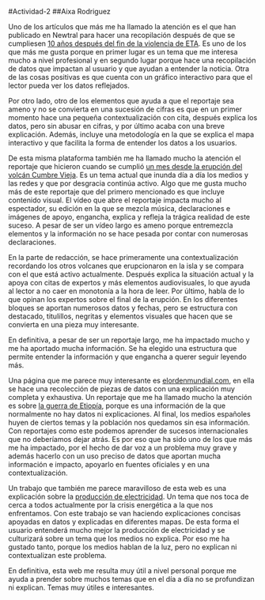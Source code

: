 #Actividad-2
##Aixa Rodriguez

Uno de los artículos que más me ha llamado la atención es el que han publicado en Newtral para hacer una recopilación después de que se cumpliesen [10 años después del fin de la violencia de ETA](https://www.newtral.es/aniversario-presos-eta-carceles/20211020/). Es uno de los que más me gusta porque en primer lugar es un tema que me interesa mucho a nivel profesional y en segundo lugar porque hace una recopilación de datos que impactan al usuario y que ayudan a entender la noticia. Otra de las cosas positivas es que cuenta con un gráfico interactivo para que el lector pueda ver los datos reflejados. 

Por otro lado, otro de los elementos que ayuda a que el reportaje sea ameno y no se convierta en una sucesión de cifras es que en un primer momento hace una pequeña contextualización con cita, después explica los datos, pero sin abusar en cifras, y por último acaba con una breve explicación. Además, incluye una metodología en la que se explica el mapa interactivo y que facilita la forma de entender los datos a los usuarios.

De esta misma plataforma también me ha llamado mucho la atención el reportaje que hicieron cuando se cumplió [un mes desde la erupción del volcán Cumbre Vieja](https://www.newtral.es/mes-volcan-la-palma-ciencia-sorpresas/20211019/). Es un tema actual que inunda día a día los medios y las redes y que por desgracia continúa activo. Algo que me gusta mucho más de este reportaje que del primero mencionado es que incluye contenido visual. El vídeo que abre el reportaje impacta mucho al espectador, su edición en la que se mezcla música, declaraciones e imágenes de apoyo, engancha, explica y refleja la trágica realidad de este suceso. A pesar de ser un vídeo largo es ameno porque entremezcla elementos y la información no se hace pesada por contar con numerosas declaraciones.

En la parte de redacción, se hace primeramente una contextualización recordando los otros volcanes que erupcionaron en la isla y se compara con el que está activo actualmente. Después explica la situación actual y la apoya con citas de expertos y más elementos audiovisuales, lo que ayuda al lector a no caer en monotonía a la hora de leer. Por último, habla de lo que opinan los expertos sobre el final de la erupción. En los diferentes bloques se aportan numerosos datos y fechas, pero se estructura con destacado, titulillos, negritas y elementos visuales que hacen que se convierta en una pieza muy interesante.

En definitiva, a pesar de ser un reportaje largo, me ha impactado mucho y me ha aportado mucha información. Se ha elegido una estructura que permite entender la información y que engancha a querer seguir leyendo más.

Una página que me parece muy interesante es [elordenmundial.com](https://elordenmundial.com/), en ella se hace una recolección de piezas de datos con una explicación muy completa y exhaustiva. Un reportaje que me ha llamado mucho la atención es sobre [la guerra de Etiopía](https://elordenmundial.com/seis-escenarios-para-la-guerra-de-etiopia-de-la-victoria-rebelde-a-un-conflicto-estancado/), porque es una información de la que normalmente no hay datos ni explicaciones. Al final, los medios españoles huyen de ciertos temas y la población nos quedamos sin esa información. Con reportajes como este podemos aprender de sucesos internacionales que no deberíamos dejar atrás. Es por eso que ha sido uno de los que más me ha impactado, por el hecho de dar voz a un problema muy grave y además hacerlo con un uso preciso de datos que aportan mucha información e impacto, apoyarlo en fuentes oficiales y en una contextualización.

Un trabajo que también me parece maravilloso de esta web es una explicación sobre la [producción de electricidad](https://elordenmundial.com/mapas-y-graficos/mapas-produccion-electricidad-mundo/). Un tema que nos toca de cerca a todos actualmente por la crisis energética a la que nos enfrentamos. Con este trabajo se van haciendo explicaciones concisas apoyadas en datos y explicadas en diferentes mapas. De esta forma el usuario entenderá mucho mejor la producción de electricidad y se culturizará sobre un tema que los medios no explica. Por eso me ha gustado tanto, porque los medios hablan de la luz, pero no explican ni contextualizan este problema.

En definitiva, esta web me resulta muy útil a nivel personal porque me ayuda a prender sobre muchos temas que en el día a día no se profundizan ni explican. Temas muy útiles e interesantes.
